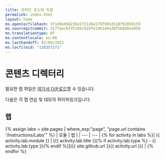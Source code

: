 ```yaml
---
title: 온라인 호스팅 지침
permalink: index.html
layout: home
ms.openlocfilehash: 3f1d9eb9d23b41f212641797985d518792859159
ms.sourcegitcommit: 317faec6fdf204c92dfe1461d4a30f5b8d8ea950
ms.translationtype: HT
ms.contentlocale: ko-KR
ms.lasthandoff: 02/09/2022
ms.locfileid: "138357271"
---
```

# <a name="content-directory"></a>콘텐츠 디렉터리

필요한 랩 파일은 [여기서 다운로드](https://github.com/MicrosoftLearning/SC-300-Identity-and-Access-Administrator/archive/master.zip)할 수 있습니다.

다음은 각 랩 연습 및 데모의 하이퍼링크입니다.

## <a name="labs"></a>랩

{% assign labs = site.pages | where_exp:"page", "page.url contains '/Instructions/Labs'" %}
| 모듈 | 랩 |
| --- | --- | 
{% for activity in labs  %}| {{ activity.lab.module }} | [{{ activity.lab.title }}{% if activity.lab.type %} - {{ activity.lab.type }}{% endif %}]({{ site.github.url }}{{ activity.url }}) |
{% endfor %}
